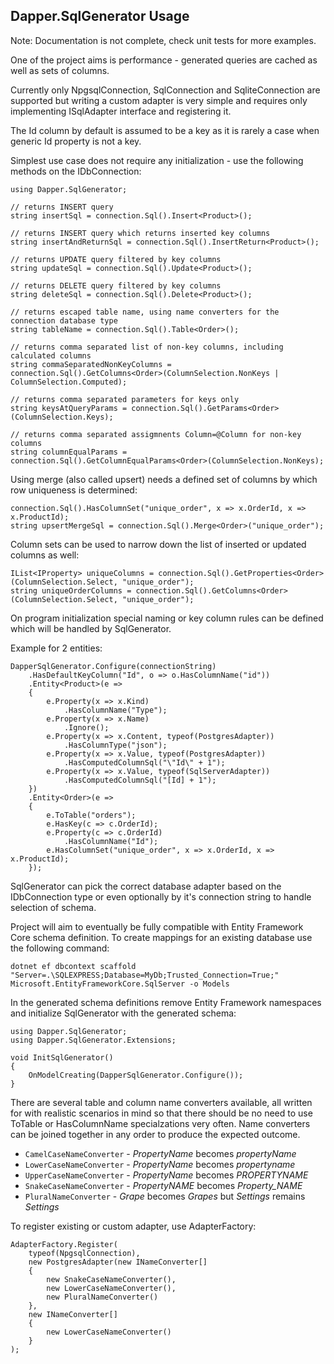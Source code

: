 ## Dapper.SqlGenerator Usage

Note: Documentation is not complete, check unit tests for more examples.

One of the project aims is performance - generated queries are cached as well as sets of columns.

Currently only NpgsqlConnection, SqlConnection and SqliteConnection are supported but writing a custom adapter is very simple and requires only implementing ISqlAdapter interface and registering it.

The Id column by default is assumed to be a key as it is rarely a case when generic Id property is not a key.

Simplest use case does not require any initialization - use the following methods on the IDbConnection:

    using Dapper.SqlGenerator;
    
    // returns INSERT query
    string insertSql = connection.Sql().Insert<Product>();
    
    // returns INSERT query which returns inserted key columns
    string insertAndReturnSql = connection.Sql().InsertReturn<Product>();
    
    // returns UPDATE query filtered by key columns
    string updateSql = connection.Sql().Update<Product>();
    
    // returns DELETE query filtered by key columns
    string deleteSql = connection.Sql().Delete<Product>();

    // returns escaped table name, using name converters for the connection database type
    string tableName = connection.Sql().Table<Order>();

    // returns comma separated list of non-key columns, including calculated columns
    string commaSeparatedNonKeyColumns = connection.Sql().GetColumns<Order>(ColumnSelection.NonKeys | ColumnSelection.Computed);
    
    // returns comma separated parameters for keys only
    string keysAtQueryParams = connection.Sql().GetParams<Order>(ColumnSelection.Keys);
    
    // returns comma separated assigmnents Column=@Column for non-key columns
    string columnEqualParams = connection.Sql().GetColumnEqualParams<Order>(ColumnSelection.NonKeys);
    
Using merge (also called upsert) needs a defined set of columns by which row uniqueness is determined:

    connection.Sql().HasColumnSet("unique_order", x => x.OrderId, x => x.ProductId);
    string upsertMergeSql = connection.Sql().Merge<Order>("unique_order");

Column sets can be used to narrow down the list of inserted or updated columns as well:

    IList<IProperty> uniqueColumns = connection.Sql().GetProperties<Order>(ColumnSelection.Select, "unique_order");
    string uniqueOrderColumns = connection.Sql().GetColumns<Order>(ColumnSelection.Select, "unique_order");

On program initialization special naming or key column rules can be defined which will be handled by SqlGenerator.

Example for 2 entities:

    DapperSqlGenerator.Configure(connectionString)
        .HasDefaultKeyColumn("Id", o => o.HasColumnName("id"))
        .Entity<Product>(e =>
        {
            e.Property(x => x.Kind)
                .HasColumnName("Type");
            e.Property(x => x.Name)
                .Ignore();
            e.Property(x => x.Content, typeof(PostgresAdapter))
                .HasColumnType("json");
            e.Property(x => x.Value, typeof(PostgresAdapter))
                .HasComputedColumnSql("\"Id\" + 1");
            e.Property(x => x.Value, typeof(SqlServerAdapter))
                .HasComputedColumnSql("[Id] + 1");
        })
        .Entity<Order>(e =>
        {
            e.ToTable("orders");
            e.HasKey(c => c.OrderId);
            e.Property(c => c.OrderId)
                .HasColumnName("Id");
            e.HasColumnSet("unique_order", x => x.OrderId, x => x.ProductId);
        });

SqlGenerator can pick the correct database adapter based on the IDbConnection type or even optionally by it's connection string to handle selection of schema.

Project will aim to eventually be fully compatible with Entity Framework Core schema definition. To create mappings for an existing database use the following command:

    dotnet ef dbcontext scaffold "Server=.\SQLEXPRESS;Database=MyDb;Trusted_Connection=True;" Microsoft.EntityFrameworkCore.SqlServer -o Models

In the generated schema definitions remove Entity Framework namespaces and initialize SqlGenerator with the generated schema:

    using Dapper.SqlGenerator;
    using Dapper.SqlGenerator.Extensions;

    void InitSqlGenerator()
    {
        OnModelCreating(DapperSqlGenerator.Configure());
    }

There are several table and column name converters available, all written for with realistic scenarios in mind so that there should be no need to use ToTable or HasColumnName specialzations very often.
Name converters can be joined together in any order to produce the expected outcome.

 - ```CamelCaseNameConverter``` - _PropertyName_ becomes _propertyName_
 - ```LowerCaseNameConverter``` - _PropertyName_ becomes _propertyname_
 - ```UpperCaseNameConverter``` - _PropertyName_ becomes _PROPERTYNAME_
 - ```SnakeCaseNameConverter``` - _PropertyNAME_ becomes _Property_NAME_
 - ```PluralNameConverter``` - _Grape_ becomes _Grapes_ but _Settings_ remains _Settings_

To register existing or custom adapter, use AdapterFactory:

    AdapterFactory.Register(
        typeof(NpgsqlConnection),
        new PostgresAdapter(new INameConverter[]
        {
            new SnakeCaseNameConverter(),
            new LowerCaseNameConverter(),
            new PluralNameConverter()
        },
        new INameConverter[]
        {
            new LowerCaseNameConverter()
        }
    );
